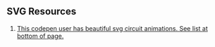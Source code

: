 ## SVG Resources ##
1. [This codepen user has beautiful svg circuit animations. See list
    at bottom of page.](https://dribbble.com/shots/3433250-Circuit-Animation-SVG-CSS)
